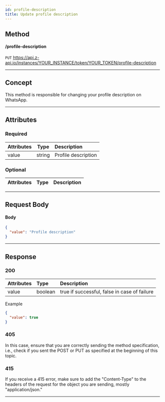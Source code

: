 ```yaml
---
id: profile-description
title: Update profile description
---
```


## Method

#### /profile-description

`PUT` https://api.z-api.io/instances/YOUR_INSTANCE/token/YOUR_TOKEN/profile-description

---

## Concept

This method is responsible for changing your profile description on WhatsApp.

---

## Attributes

### Required

| Attributes  |  Type  | Description              |
| :--------- | :----: | :--------------------- |
|   value    | string |   Profile description  |

### Optional

| Attributes | Type | Description |
| :-------- | :--: | :-------- |

---

## Request Body

#### Body

```json
{
  "value": "Profile description"
}
```

---

## Response

### 200

| Attributes | Type    | Description                                           |
| :-------- | :------ | :-------------------------------------------------- |
| value     | boolean | true if successful, false in case of failure |

Example

```json
{
  "value": true
}
```

### 405

In this case, ensure that you are correctly sending the method specification, i.e., check if you sent the POST or PUT as specified at the beginning of this topic.

### 415

If you receive a 415 error, make sure to add the "Content-Type" to the headers of the request for the object you are sending, mostly "application/json."

---
